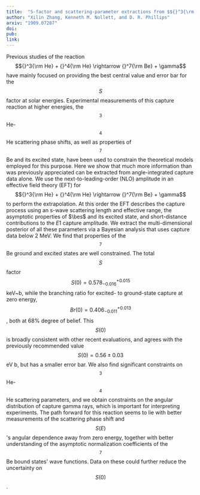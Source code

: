 ```yaml
---
title:  "S-factor and scattering-parameter extractions from $${}^3{\rm He} + {}^4{\rm He} \rightarrow {}^7{\rm Be} + \gamma$$"
author: "Xilin Zhang, Kenneth M. Nollett, and D. R. Phillips"
arxiv: "1909.07287"
doi:
pub:
link:
---
```


Previous studies of the reaction $${}^3{\rm He} + {}^4{\rm He} \rightarrow {}^7{\rm Be} + \gamma$$ have mainly focused on providing the best central value and error bar for the $$S$$ factor at solar energies. 
Experimental measurements of this capture reaction at higher energies, the $${}^3$$He-$${}^4$$He scattering phase shifts, as well as
properties of $${}^7$$Be and its excited state, have been used to constrain the theoretical models employed for this purpose. 
Here we show that much more information than was previously appreciated can be extracted from angle-integrated capture data 
alone. We use the next-to-leading-order (NLO) amplitude in an effective field theory (EFT) for 
$${}^3{\rm He} + {}^4{\rm He} \rightarrow {}^7{\rm Be} + \gamma$$ to perform the extrapolation. At this order the EFT describes the capture process
using an s-wave scattering length and effective range, the asymptotic properties of $\bes$ and its excited state, 
and short-distance contributions to the $E1$ capture amplitude. 
We extract the multi-dimensional posterior of all these parameters via a Bayesian analysis that uses capture data below 2 MeV. 
We find that properties of the $${}^7$$Be ground and excited states are well constrained. 
The total $$S$$ factor $$S(0)= 0.578^{+0.015}_{-0.016}$$ keV~b, while the branching ratio for excited- to 
ground-state capture at zero energy, $$Br(0)=0.406^{+0.013}_{-0.011}$$, both at 68\% degree of belief. 
This $$S(0)$$ is broadly consistent with other recent evaluations, and agrees with the previously recommended value 
$$S(0)=0.56 \pm 0.03$$ eV b, but has a smaller error bar. We also find significant constraints on $${}^3$$He-$${}^4$$He scattering 
parameters, and we obtain constraints on the angular distribution of capture gamma rays, 
which is important for interpreting experiments. The path forward for this reaction seems to lie with  better measurements 
of the scattering phase shift and $$S(E)$$'s angular dependence away from zero energy, together with better understanding 
of the asymptotic normalization coefficients of the $${}^7$$Be bound states' wave functions. 
Data on these could further reduce the uncertainty on $$S(0)$$. 
